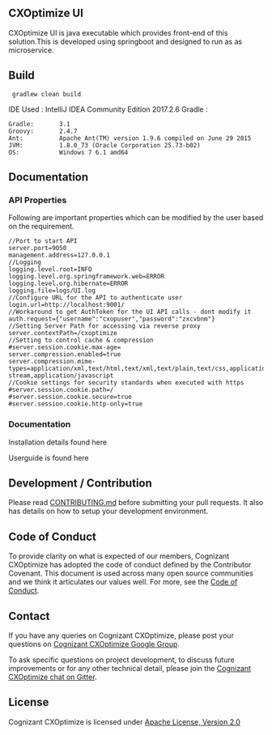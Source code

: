 ## CXOptimize UI

CXOptimize UI is java executable which provides front-end of this solution.This is developed using springboot and designed to run as as microservice.

## Build

``` gradlew clean build```

IDE Used : IntelliJ IDEA Community Edition 2017.2.6
Gradle :
```
Gradle:       3.1
Groovy:       2.4.7
Ant:          Apache Ant(TM) version 1.9.6 compiled on June 29 2015
JVM:          1.8.0_73 (Oracle Corporation 25.73-b02)
OS:           Windows 7 6.1 amd64
```


## Documentation

### API Properties

Following are important properties which can be modified by the user based on the requirement.
```
//Port to start API
server.port=9050
management.address=127.0.0.1
//Logging
logging.level.root=INFO
logging.level.org.springframework.web=ERROR
logging.level.org.hibernate=ERROR
logging.file=logs/UI.log
//Configure URL for the API to authenticate user
login.url=http://localhost:9001/
//Workaround to get AuthToken for the UI API calls - dont modify it
auth.request={"username":"cxopuser","password":"zxcvbnm"}
//Setting Server Path for accessing via reverse proxy
server.contextPath=/cxoptimize
//Setting to control cache & compression
#server.session.cookie.max-age=
server.compression.enabled=true
server.compression.mime-types=application/xml,text/html,text/xml,text/plain,text/css,application/octet-stream,application/javascript
//Cookie settings for security standards when executed with https
#server.session.cookie.path=/
#server.session.cookie.secure=true
#server.session.cookie.http-only=true

```



### Documentation


Installation details found here

Userguide is found here

## Development / Contribution

Please read [CONTRIBUTING.md](CONTRIBUTING.md) before submitting your pull requests. It also has details on how to setup your development environment.

## Code of Conduct

To provide clarity on what is expected of our members, Cognizant CXOptimize has adopted the code of conduct defined by the Contributor Covenant. This document is used across many open source communities and we think it articulates our values well. For more, see the [Code of Conduct](CODE_OF_CONDUCT.md).

## Contact

If you have any queries on Cognizant CXOptimize, please post your questions on [Cognizant CXOptimize Google Group](https://groups.google.com/forum/#!forum/cognizant-cxoptimize).

To ask specific questions on project development, to discuss future improvements or for any other technical detail, please join the [Cognizant CXOptimize chat on Gitter](https://gitter.im/Cognizant-CXOptimize).

## License

Cognizant CXOptimize is licensed under [Apache License, Version 2.0](LICENSE)

